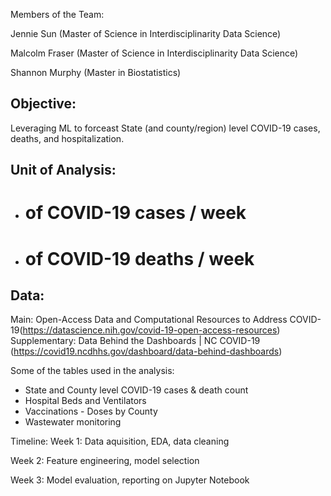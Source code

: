 Members of the Team:

Jennie Sun (Master of Science in Interdisciplinarity Data Science) 

Malcolm Fraser (Master of Science in Interdisciplinarity Data Science) 

Shannon Murphy (Master in Biostatistics) 


## Objective:
Leveraging ML to forceast State (and county/region) level COVID-19 cases, deaths, and hospitalization. 

## Unit of Analysis: 
- # of COVID-19 cases / week
- # of COVID-19 deaths / week

## Data: 
Main: Open-Access Data and Computational Resources to Address COVID-19(https://datascience.nih.gov/covid-19-open-access-resources)
Supplementary: Data Behind the Dashboards | NC COVID-19 (https://covid19.ncdhhs.gov/dashboard/data-behind-dashboards)

Some of the tables used in the analysis:
- State and County level COVID-19 cases & death count
- Hospital Beds and Ventilators
- Vaccinations - Doses by County
- Wastewater monitoring 


Timeline: 
Week 1: Data aquisition, EDA, data cleaning

Week 2: Feature engineering, model selection

Week 3: Model evaluation, reporting on Jupyter Notebook
